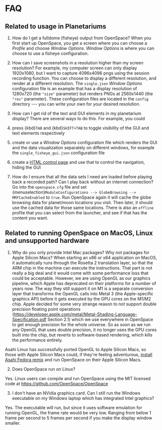 # FAQ
## Related to usage in Planetariums
1. How do I get a fulldome (fisheye) output from OpenSpace?
When you first start up OpenSpace, you get a screen where you can choose a _Profile_ and choose _Window Options_. _Window Options_ is where you can choose to use a fisheye configuration. 

2. How can I save screenshots in a resolution higher than my screen resolution? For example, my computer screen can only display 1920x1080, but I want to capture 4096x4096 pngs using the session recording function.
You can choose to display a different resolution, and render at a different resolution. The `single.json` _Window Options_ configuration file is an example that has a display resolution of 1280x720 (the `"size"` parameter) but renders PNGs at 2560x1440 (the `"res"` parameter). These configuration files are located in the `config` directory --- you can write your own for your desired resolution.

3. How can I get rid of the text and GUI elements in my planetarium display?
There are several ways to do this. For example, you could
  1. press {kbd}`TAB` and {kbd}`SHIFT+TAB` to toggle visibility of the GUI and text elements respectively
  1. create or use a _Window Options_ configuration file which renders the GUI and the data visualization separately on different windows, for example the `single_fisheye_gui.json` configuration file
  1. create a [HTML control page](/how-to/html-controls-setup) and use that to control the navigation, hiding the GUI

4. How do I ensure that all the data sets I need are loaded before playing back a recorded path? Can I play back without an internet connection?
Go into the `openspace.cfg` file and set {menuselection}`ModuleConfigurations --> GlobeBrowsing --> MRFCacheEnabled` to `true`. Run OpenSpace again it will cache the globe browsing data for planet/moon locations you visit. Then later, it should use the cached data for those same locations. There is also an `offline` profile that you can select from the launcher, and see if that has the content you want.

## Related to running OpenSpace on MacOS, Linux and unsupported hardware 
1. Why do you only provide Intel Mac packages? Why not packages for Apple Silicon Macs?
When starting an x86 or x64 application on MacOS, it automatically runs through the Rosetta 2 translation layer, so that the ARM chip in the machine can execute the instructions.  That part is not really a big deal and it would come with some performance loss that could be acceptable.  However, we are using OpenGL as our graphics pipeline, which Apple has deprecated on their platforms for a number of years now.  The way they still support it on M1 is a separate conversion layer that transforms the OpenGL calls into Metal 3 (the Apple-specific graphics API) before it gets executed by the GPU cores on the M1/M2 chip.  Apple decided for some very strange reason to not support double precision floating point operations (https://developer.apple.com/metal/Metal-Shading-Language-Specification.pdf Section 2.1) which we use everywhere in OpenSpace to get enough precision for the whole universe. So as soon as we run any OpenGL that uses double precision, it no longer uses the GPU cores built into the chip, but reverts to software-based rendering, which kills the performance entirely.

Asahi Linux has successfully ported OpenGL to Apple Silicon Macs, so those with Apple Silicon Macs could, if they're feeling adventurous, [install Asahi Fedora remix](https://asahilinux.org/fedora/) and run OpenSpace on their Apple Silicon Macs.

2. Does OpenSpace run on Linux?

Yes. Linux users can compile and run OpenSpace using the MIT licensed code at https://github.com/OpenSpace/OpenSpace 

3. I don't have an NVidia graphics card. Can I still run the Windows executable on my Windows laptop which has integrated Intel graphics?

Yes. The executable will run, but since it uses software emulation for running OpenGL, the frame rate would be very low. Ranging from below 1 frame per second to 5 frames per second if you make the display window smaller. 
